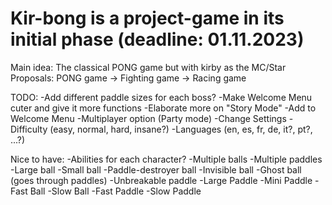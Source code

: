 # Kir-bong is a project-game in its initial phase (deadline: 01.11.2023)
Main idea: The classical PONG game but with kirby as the MC/Star
Proposals: PONG game -> Fighting game -> Racing game

TODO:
-Add different paddle sizes for each boss?
-Make Welcome Menu cuter and give it more functions
-Elaborate more on "Story Mode"
-Add to Welcome Menu
  -Multiplayer option (Party mode)
  -Change Settings 
    -Difficulty (easy, normal, hard, insane?)
    -Languages (en, es, fr, de, it?, pt?, ...?)

Nice to have:
-Abilities for each character?
  -Multiple balls
  -Multiple paddles
  -Large ball
  -Small ball
  -Paddle-destroyer ball
  -Invisible ball
  -Ghost ball (goes through paddles)
  -Unbreakable paddle
  -Large Paddle
  -Mini Paddle
  -Fast Ball
  -Slow Ball
  -Fast Paddle
  -Slow Paddle
